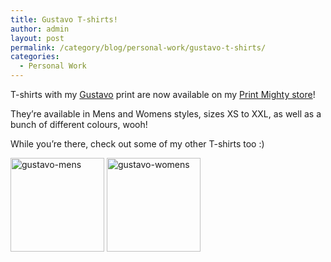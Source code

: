 ```yaml
---
title: Gustavo T-shirts!
author: admin
layout: post
permalink: /category/blog/personal-work/gustavo-t-shirts/
categories:
  - Personal Work
---
```

T-shirts with my [Gustavo][1] print are now available on my <a href="http://thecrypt.printmighty.co.nz" target="_blank">Print Mighty store</a>!

They&#8217;re available in Mens and Womens styles, sizes XS to XXL, as well as a bunch of different colours, wooh!

While you&#8217;re there, check out some of my other T-shirts too :)

<a href="http://thecrypt.printmighty.co.nz/products/gustavo" target="_blank"><img src="{{ site.baseurl }}/img/wp-uploads/2014/08/gustavo-mens-150x150.jpg" alt="gustavo-mens" width="150" height="150" class="alignnone size-thumbnail wp-image-379" /></a> <a href="http://thecrypt.printmighty.co.nz/products/gustavo-2" target="_blank"><img src="{{ site.baseurl }}/img/wp-uploads/2014/08/gustavo-womens-150x150.jpg" alt="gustavo-womens" width="150" height="150" class="alignnone size-thumbnail wp-image-380" /></a>

 [1]: http://thecrypt.co.nz/category/portfolio/2d/illustration/gustavo/ "Gustavo"